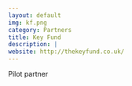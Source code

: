 ```yaml
---
layout: default
img: kf.png
category: Partners
title: Key Fund
description: |
website: http://thekeyfund.co.uk/
---
```

  Pilot partner
